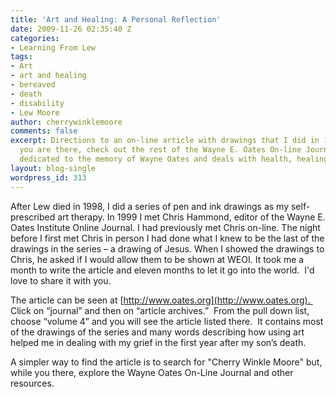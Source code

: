```yaml
---
title: 'Art and Healing: A Personal Reflection'
date: 2009-11-26 02:35:40 Z
categories:
- Learning From Lew
tags:
- Art
- art and healing
- bereaved
- death
- disability
- Lew Moore
author: cherrywinklemoore
comments: false
excerpt: Directions to an on-line article with drawings that I did in 1999.  While
  you are there, check out the rest of the Wayne E. Oates On-line Journal.  It is
  dedicated to the memory of Wayne Oates and deals with health, healing and spirituality.
layout: blog-single
wordpress_id: 313
---
```


After Lew died in 1998, I did a series of pen and ink drawings as my self-prescribed art therapy. In 1999 I met Chris Hammond, editor of the Wayne E. Oates Institute Online Journal. I had previously met Chris on-line. The night before I first met Chris in person I had done what I knew to be the last of the drawings in the series – a drawing of Jesus. When I showed the drawings to Chris, he asked if I would allow them to be shown at WEOI. It took me a month to write the article and eleven months to let it go into the world.  I'd love to share it with you.

The article can be seen at [http://www.oates.org](http://www.oates.org).  Click on “journal” and then on “article archives.”  From the pull down list, choose “volume 4” and you will see the article listed there.  It contains most of the drawings of the series and many words describing how using art helped me in dealing with my grief in the first year after my son’s death.

A simpler way to find the article is to search for "Cherry Winkle Moore" but, while you there, explore the Wayne Oates On-Line Journal and other resources.
